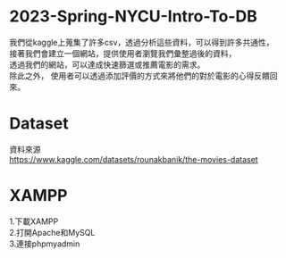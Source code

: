 # 2023-Spring-NYCU-Intro-To-DB
我們從kaggle上蒐集了許多csv，透過分析這些資料，可以得到許多共通性，  
接著我們會建立一個網站，提供使用者瀏覽我們彙整過後的資料，  
透過我們的網站，可以達成快速篩選或推薦電影的需求。  
除此之外， 使用者可以透過添加評價的方式來將他們的對於電影的心得反饋回來。  
# Dataset
資料來源<br>
https://www.kaggle.com/datasets/rounakbanik/the-movies-dataset<br>
# XAMPP
1.下載XAMPP<br>
2.打開Apache和MySQL<br>
3.連接phpmyadmin
